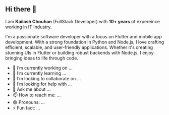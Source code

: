 ## Hi there 👋

I am **Kailash Chouhan** (FullStack Developer) with **10+ years** of expereince working in IT Industry.

I'm a passionate software developer with a focus on Flutter and mobile app development. With a strong foundation in Python and Node.js, I love crafting efficient, scalable, and user-friendly applications. Whether it's creating stunning UIs in Flutter or building robust backends with Node.js, I enjoy bringing ideas to life through code.

- 🔭 I’m currently working on ...
- 🌱 I’m currently learning ...
- 👯 I’m looking to collaborate on ...
- 🤔 I’m looking for help with ...
- 💬 Ask me about ...
- 📫 How to reach me: ...
- 😄 Pronouns: ...
- ⚡ Fun fact: ...

